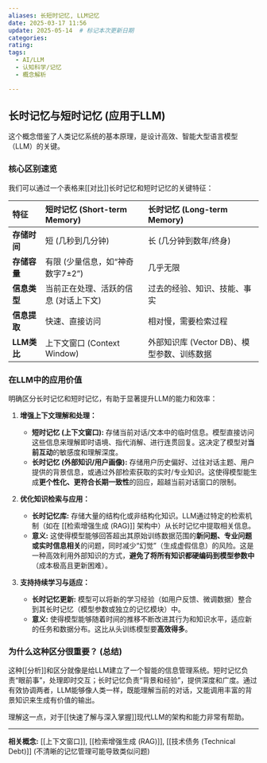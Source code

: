 ```yaml
---
aliases: 长短时记忆, LLM记忆
date: 2025-03-17 11:56
update: 2025-05-14  # 标记本次更新日期
categories: 
rating: 
tags:
  - AI/LLM
  - 认知科学/记忆
  - 概念解析

---
```


## 长时记忆与短时记忆 (应用于LLM)

这个概念借鉴了人类记忆系统的基本原理，是设计高效、智能大型语言模型（LLM）的关键。

### 核心区别速览

我们可以通过一个表格来[[对比]]长时记忆和短时记忆的关键特征：

| 特征       | 短时记忆 (Short-term Memory)          | 长时记忆 (Long-term Memory)           |
| :--------- | :---------------------------------- | :---------------------------------- |
| **存储时间** | 短 (几秒到几分钟)                     | 长 (几分钟到数年/终身)               |
| **存储容量** | 有限 (少量信息，如“神奇数字7±2”)        | 几乎无限                             |
| **信息类型** | 当前正在处理、活跃的信息 (对话上下文)     | 过去的经验、知识、技能、事实          |
| **信息提取** | 快速、直接访问                       | 相对慢，需要检索过程                 |
| **LLM类比**| 上下文窗口 (Context Window)         | 外部知识库 (Vector DB)、模型参数、训练数据 |

### 在LLM中的应用价值

明确区分长时记忆和短时记忆，有助于显著提升LLM的能力和效率：

1.  **增强上下文理解和处理：**
    *   **短时记忆 (上下文窗口):** 存储当前对话/文本中的临时信息。模型直接访问这些信息来理解即时语境、指代消解、进行连贯回复。这决定了模型对**当前互动**的敏感度和理解深度。
    *   **长时记忆 (外部知识/用户画像):** 存储用户历史偏好、过往对话主题、用户提供的背景信息，或通过外部检索获取的实时/专业知识。这使得模型能生成**更个性化、更符合长期一致性**的回应，超越当前对话窗口的限制。

2.  **优化知识检索与应用：**
    *   **长时记忆库:** 存储大量的结构化或非结构化知识。LLM通过特定的检索机制（如在 [[检索增强生成 (RAG)]] 架构中）从长时记忆中提取相关信息。
    *   **意义:** 这使得模型能够回答超出其原始训练数据范围的**新问题、专业问题或实时信息相关**的问题，同时减少“幻觉”（生成虚假信息）的风险。这是一种高效利用外部知识的方式，**避免了将所有知识都硬编码到模型参数中**（成本极高且更新困难）。

3.  **支持持续学习与适应：**
    *   **长时记忆更新:** 模型可以将新的学习经验（如用户反馈、微调数据）整合到其长时记忆（模型参数或独立的记忆模块）中。
    *   **意义:** 使得模型能够随着时间的推移不断改进其行为和知识水平，适应新的任务和数据分布。这比从头训练模型要**高效得多**。

### 为什么这种区分很重要？ (总结)

这种[[分析]]和区分就像是给LLM建立了一个智能的信息管理系统。短时记忆负责“眼前事”，处理即时交互；长时记忆负责“背景和经验”，提供深度和广度。通过有效协调两者，LLM能够像人类一样，既能理解当前的对话，又能调用丰富的背景知识来生成有价值的输出。

理解这一点，对于[[快速了解与深入掌握]]现代LLM的架构和能力非常有帮助。

---

**相关概念:** [[上下文窗口]], [[检索增强生成 (RAG)]], [[技术债务 (Technical Debt)]] (不清晰的记忆管理可能导致类似问题)